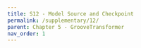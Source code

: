 ```yaml
---
title: S12 - Model Source and Checkpoint
permalink: /supplementary/12/
parent: Chapter 5 - GrooveTransformer
nav_order: 1
---
```


